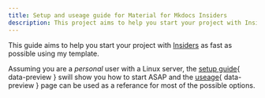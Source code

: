 ```yaml
---
title: Setup and useage guide for Material for Mkdocs Insiders
description: This project aims to help you start your project with Insiders as fast as possible using my template.
---
```


This guide aims to help you start your project with [Insiders](https://squidfunk.github.io/mkdocs-material/insiders/) as fast as possible using my template.

Assuming you are a *personal* user with a Linux server, the [setup guide](setup.md#preface){ data-preview } swill show you how to start ASAP and the [useage](useage.md#metadata){ data-preview } page can be used as a referance for most of the possible options. 
